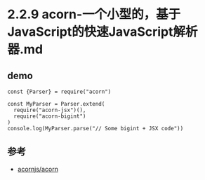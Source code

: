 # 2.2.9 acorn-一个小型的，基于JavaScript的快速JavaScript解析器.md


## demo

```
const {Parser} = require("acorn")

const MyParser = Parser.extend(
  require("acorn-jsx")(),
  require("acorn-bigint")
)
console.log(MyParser.parse("// Some bigint + JSX code"))
```


## 参考
- [acornjs/acorn](https://github.com/acornjs/acorn)
